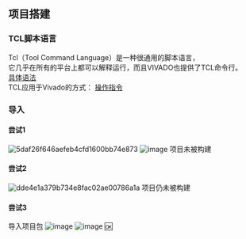 ## 项目搭建
### TCL脚本语言
Tcl（Tool Command Language）是一种很通用的脚本语言，    
它几乎在所有的平台上都可以解释运行，而且VIVADO也提供了TCL命令行。    
[具体语法](https://blog.csdn.net/long_fly/article/details/78897158)   
TCL应用于Vivado的方式：
[操作指令](https://blog.csdn.net/Cwh15159423381/article/details/143451994)

### 导入
#### 尝试1
![5daf26f646aefeb4cfd1600bb74e873](https://github.com/user-attachments/assets/69be95c0-8cfe-4115-a314-33340c29b237)
![image](https://github.com/user-attachments/assets/d779df72-d870-428b-a9d5-7c4ba16ceb86)
项目未被构建
#### 尝试2
![dde4e1a379b734e8fac02ae00786a1a](https://github.com/user-attachments/assets/35efb5f8-1af6-4576-8bf4-dfbdb802c606)
项目仍未被构建
#### 尝试3
导入项目包
![image](https://github.com/user-attachments/assets/543c6427-2061-416f-82af-92787c00ac9a)
![image](https://github.com/user-attachments/assets/9d4153ac-769c-4804-a3a6-a54cbdb57f4d)
🆗
